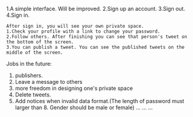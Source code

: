 1.A simple interface. Will be improved.
2.Sign up an account.
3.Sign out.
4.Sign in.

    After sign in, you will see your own private space.
    1.Check your profile with a link to change your password.
    2.Follow others. After finishing you can see that person's tweet on the bottom of the screen.
    3.You can publish a tweet. You can see the published tweets on the middle of the screen.


Jobs in the future: 
1. publishers.
2. Leave a message to others
3. more freedom in designing one's private space
4. Delete tweets.
5. Add notices when invalid data format.(The length of password must larger than 8. Gender should be male or female)
...
...
...
